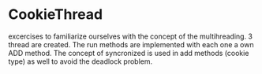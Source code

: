 # CookieThread


excercises to familiarize ourselves with the concept of the multihreading.
3 thread are created.
The run methods are implemented with each one a own ADD method.
The concept of syncronized is used in add methods (cookie type) as well to avoid the deadlock problem.
